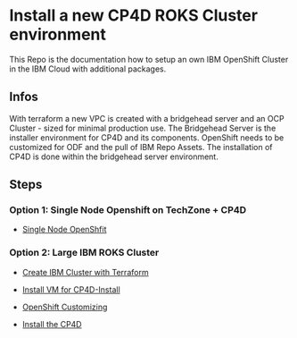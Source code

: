 # Install a new CP4D ROKS Cluster environment

This Repo is the documentation how to setup an own IBM OpenShift Cluster in the IBM Cloud with additional packages. 

## Infos

With terraform a new VPC is created with a bridgehead server and an OCP Cluster - sized for minimal production use. 
The Bridgehead Server is the installer environment for CP4D and its components.
OpenShift needs to be customized for ODF and the pull of IBM Repo Assets.
The installation of CP4D is done within the bridgehead server environment.

## Steps

### Option 1: Single Node Openshift on TechZone + CP4D 
* [Single Node OpenShfit](./2_installer_env/SNO-Cluster.md)

### Option 2: Large IBM ROKS Cluster 
* [Create IBM Cluster with Terraform](./1_terraform/terraform.md)

* [Install VM for CP4D-Install](./2_installer_env/installer.md)

* [OpenShift Customizing](./3_openshift/openshift.md)

* [Install the CP4D](./4_cpd-install/cpd-install.md)

